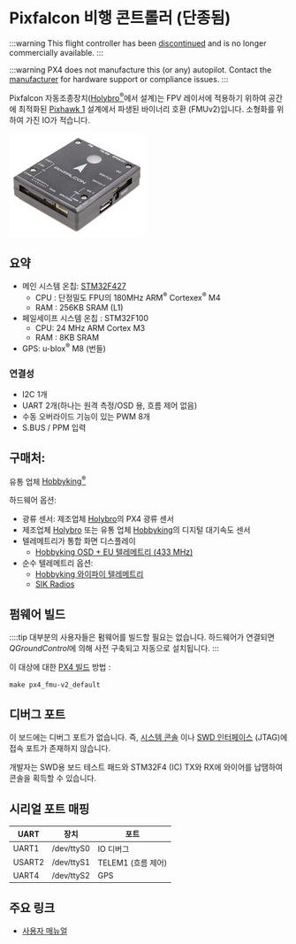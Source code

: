 # Pixfalcon 비행 콘트롤러 (단종됨)

:::warning
This flight controller has been [discontinued](../flight_controller/autopilot_experimental.md) and is no longer commercially available.
:::

:::warning PX4 does not manufacture this (or any) autopilot. Contact the [manufacturer](https://shop.holybro.com/) for hardware support or compliance issues.
:::

Pixfalcon 자동조종장치([Holybro<sup>&reg;</sup>](http://www.holybro.com/)에서 설계)는 FPV 레이서에 적용하기 위하여 공간에 최적화된 [Pixhawk 1](../flight_controller/pixhawk.md) 설계에서 파생된 바이너리 호환 (FMUv2)입니다. 소형화를 위하여 가진 IO가 적습니다.

![Pixfalcon 대표 이미지](../../assets/hardware/hardware-pixfalcon.png)

## 요약

* 메인 시스템 온칩: [STM32F427](http://www.st.com/web/en/catalog/mmc/FM141/SC1169/SS1577/LN1789) 
  * CPU : 단정밀도 FPU의 180MHz ARM<sup>&reg;</sup> Cortexex<sup>&reg;</sup> M4
  * RAM : 256KB SRAM (L1)
* 페일세이프 시스템 온칩 : STM32F100 
  * CPU: 24 MHz ARM Cortex M3
  * RAM : 8KB SRAM
* GPS: u-blox<sup>&reg;</sup> M8 (번들)

### 연결성

* I2C 1개
* UART 2개(하나는 원격 측정/OSD 용, 흐름 제어 없음)
* 수동 오버라이드 기능이 있는 PWM 8개
* S.BUS / PPM 입력

## 구매처:

유통 업체 [Hobbyking<sup>&reg;</sup>](https://hobbyking.com/en_us/pixfalcon-micro-px4-autopilot-plus-micro-m8n-gps-and-mega-pbd-power-module.html)

하드웨어 옵션:

* 광류 센서: 제조업체 [Holybro](http://www.holybro.com/product/px4flow/)의 PX4 광류 센서
* 제조업체 [Holybro](http://www.holybro.com/product/digital-air-speed-sensor/) 또는 유통 업체 [Hobbyking](https://hobbyking.com/en_us/hkpilot-32-digital-air-speed-sensor-and-pitot-tube-set.html)의 디지털 대기속도 센서
* 텔레메트리가 통합 화면 디스플레이 
  * [Hobbyking OSD + EU 텔레메트리 (433 MHz)](https://hobbyking.com/en_us/micro-hkpilot-telemetry-radio-module-with-on-screen-display-osd-unit-433mhz.html)
* 순수 텔레메트리 옵션: 
  * [Hobbyking 와이파이 텔레메트리](https://hobbyking.com/en_us/apm-pixhawk-wireless-wifi-radio-module.html)
  * [SIK Radios](/telemetry/sik_radio.md)

## 펌웨어 빌드

::::tip 대부분의 사용자들은 펌웨어를 빌드할 필요는 없습니다. 하드웨어가 연결되면 *QGroundControl*에 의해 사전 구축되고 자동으로 설치됩니다.
:::

이 대상에 대한 [PX4 빌드](../dev_setup/building_px4.md) 방법 :

    make px4_fmu-v2_default
    

## 디버그 포트

이 보드에는 디버그 포트가 없습니다. 즉, [시스템 콘솔](../debug/system_console.md) 이나 [SWD 인터페이스](../debug/swd_debug.md) (JTAG)에 접속 포트가 존재하지 않습니다.

개발자는 SWD용 보드 테스트 패드와 STM32F4 (IC) TX와 RX에 와이어를 납땜하여 콘솔을 획득할 수 있습니다.

## 시리얼 포트 매핑

| UART   | 장치         | 포트             |
| ------ | ---------- | -------------- |
| UART1  | /dev/ttyS0 | IO 디버그         |
| USART2 | /dev/ttyS1 | TELEM1 (흐름 제어) |
| UART4  | /dev/ttyS2 | GPS            |

<!-- Note: Got ports using https://github.com/PX4/px4_user_guide/pull/672#issuecomment-598198434 -->

## 주요 링크

* [사용자 매뉴얼](http://www.holybro.com/manual/pixfalcon11.pdf)